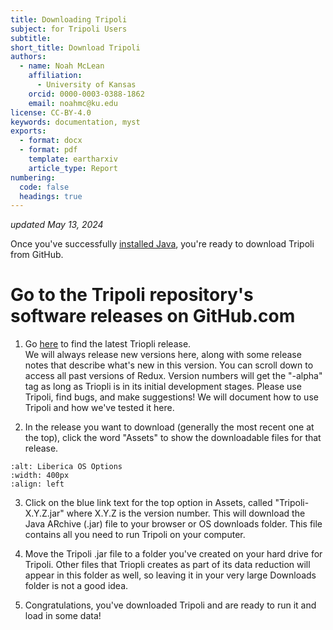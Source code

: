 ```yaml
---
title: Downloading Tripoli
subject: for Tripoli Users
subtitle: 
short_title: Download Tripoli
authors:
  - name: Noah McLean
    affiliation:
      - University of Kansas
    orcid: 0000-0003-0388-1862
    email: noahmc@ku.edu
license: CC-BY-4.0
keywords: documentation, myst
exports:
  - format: docx
  - format: pdf
    template: eartharxiv
    article_type: Report
numbering:
  code: false
  headings: true
---
```


_updated May 13, 2024_  

Once you've successfully [installed Java](./01-Installation.md), you're ready to download Tripoli from GitHub.

# Go to the Tripoli repository's software releases on GitHub.com

1. Go [here](https://github.com/CIRDLES/Tripoli/releases "Tripoli Releases") to find the latest Triopli release.  
We will always release new versions here, along with some release notes that describe what's new in this version.  You can scroll down to access all past versions of Redux.  Version numbers will get the "-alpha" tag as long as Triopli is in its initial development stages.  Please use Tripoli, find bugs, and make suggestions!  We will document how to use Tripoli and how we've tested it here.

2. In the release you want to download (generally the most recent one at the top), click the word "Assets" to show the downloadable files for that release.  
```{image} graphics/GitHub_Tripoli_Releases.png
:alt: Liberica OS Options
:width: 400px
:align: left
```

3. Click on the blue link text for the top option in Assets, called "Tripoli-X.Y.Z.jar" where X.Y.Z is the version number.  This will download the Java ARchive (.jar) file to your browser or OS downloads folder.  This file contains all you need to run Tripoli on your computer.

4. Move the Tripoli .jar file to a folder you've created on your hard drive for Tripoli.  Other files that Triopli creates as part of its data reduction will appear in this folder as well, so leaving it in your very large Downloads folder is not a good idea.

5. Congratulations, you've downloaded Tripoli and are ready to run it and load in some data!